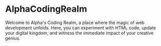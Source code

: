 # AlphaCodingRealm
Welcome to Alpha's Coding Realm, a place where the magic of web development unfolds. Here, you can experiment with HTML code, update your digital kingdom, and witness the immediate impact of your creative genius.
